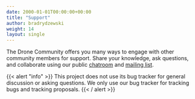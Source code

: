 ```yaml
---
date: 2000-01-01T00:00:00+00:00
title: "Support"
author: bradrydzewski
weight: 14
layout: single
---
```


The Drone Community offers you many ways to engage with other community members for support. Share your knowledge, ask questions, and collaborate using our public [chatroom](https://join.slack.com/t/harnesscommunity/shared_invite/zt-90wb0w6u-OATJvUBkSDR3W9oYX7D~4A) and [mailing list](https://discourse.drone.io).

{{< alert "info" >}}
This project does not use its bug tracker for general discussion or asking questions. We only use our bug tracker for tracking bugs and tracking proposals.
{{< / alert >}}


<!-- 

For questions and support please post to our  or   -->
